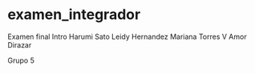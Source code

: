 # examen_integrador
Examen final Intro
Harumi Sato
Leidy Hernandez
Mariana Torres V
Amor Dirazar 

Grupo 5
